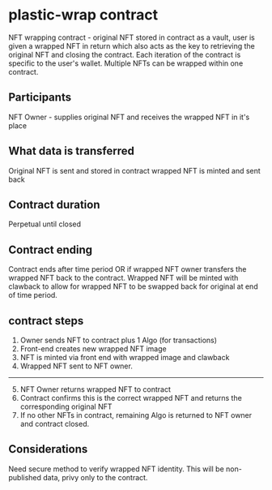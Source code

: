 # plastic-wrap contract
NFT wrapping contract - original NFT stored in contract as a vault, user is given a wrapped NFT in return which also acts as the key to retrieving the original NFT and closing the contract. Each iteration of the contract is specific to the user's wallet. Multiple NFTs can be wrapped within one contract.

## Participants
NFT Owner - supplies original NFT and receives the wrapped NFT in it's place

## What data is transferred
Original NFT is sent and stored in contract
wrapped NFT is minted and sent back

## Contract duration
Perpetual until closed

## Contract ending
Contract ends after time period OR if wrapped NFT owner transfers the wrapped NFT back to the contract. Wrapped NFT will be minted with clawback to allow for wrapped NFT to be swapped back for original at end of time period.

## contract steps
1. Owner sends NFT to contract plus 1 Algo (for transactions)
2. Front-end creates new wrapped NFT image
3. NFT is minted via front end with wrapped image and clawback
4. Wrapped NFT sent to NFT owner.
---
5. NFT Owner returns wrapped NFT to contract
6. Contract confirms this is the correct wrapped NFT and returns the corresponding original NFT
7. If no other NFTs in contract, remaining Algo is returned to NFT owner and contract closed.

## Considerations
Need secure method to verify wrapped NFT identity. This will be non-published data, privy only to the contract.